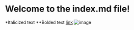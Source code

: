 # Welcome to the index.md file!

*Italicized text
**Bolded text
[link](https://www.google.com/)
![image](https://helpx.adobe.com/content/dam/help/en/photoshop/using/convert-color-image-black-white/jcr_content/main-pars/before_and_after/image-before/Landscape-Color.jpg)
